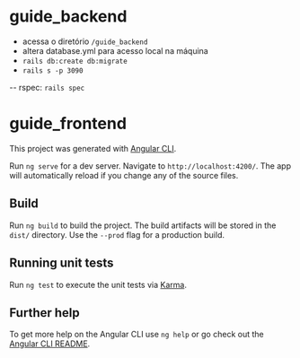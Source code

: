 # guide_backend
-   acessa o diretório `/guide_backend`
  - altera database.yml para acesso local na máquina
  - ``rails db:create db:migrate``
  - ``rails s -p 3090``

-- rspec: `rails spec`

# guide_frontend
This project was generated with [Angular CLI](https://github.com/angular/angular-cli).

Run `ng serve` for a dev server. Navigate to `http://localhost:4200/`. The app will automatically reload if you change any of the source files.

## Build

Run `ng build` to build the project. The build artifacts will be stored in the `dist/` directory. Use the `--prod` flag for a production build.

## Running unit tests

Run `ng test` to execute the unit tests via [Karma](https://karma-runner.github.io).

## Further help

To get more help on the Angular CLI use `ng help` or go check out the [Angular CLI README](https://github.com/angular/angular-cli/blob/master/README.md).
